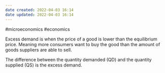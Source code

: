 ```yaml
---
date created: 2022-04-03 16:14
date updated: 2022-04-03 16:14
---
```


#microeconomics #economics

Excess demand is when the price of a good is lower than the equilibrium price.
Meaning more consumers want to buy the good than the amount of goods suppliers are able to sell. 

The difference between the quantity demanded (QD) and the quantity supplied (QS) is the excess demand.

